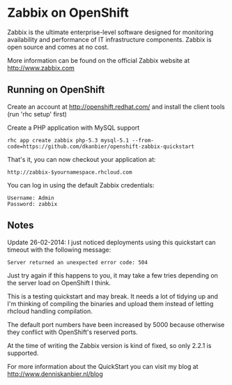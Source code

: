 Zabbix on OpenShift
===================
Zabbix is the ultimate enterprise-level software designed for monitoring availability and performance of IT infrastructure components. Zabbix is open source and comes at no cost.

More information can be found on the official Zabbix website at http://www.zabbix.com

Running on OpenShift
--------------------

Create an account at http://openshift.redhat.com/ and install the client tools (run 'rhc setup' first)

Create a PHP application with MySQL support

	rhc app create zabbix php-5.3 mysql-5.1 --from-code=https://github.com/dkanbier/openshift-zabbix-quickstart

That's it, you can now checkout your application at:

	http://zabbix-$yournamespace.rhcloud.com

You can log in using the default Zabbix credentials:

	Username: Admin
	Password: zabbix

Notes
-----
Update 26-02-2014: I just noticed deployments using this quickstart can timeout with the following message:

	Server returned an unexpected error code: 504

Just try again if this happens to you, it may take a few tries depending on the server load on OpenShift I think.

This is a testing quickstart and may break. It needs a lot of tidying up and I'm thinking of compiling the binaries and upload them instead of letting rhcloud handling compilation.

The default port numbers have been increased by 5000 because otherwise they conflict with OpenShift's reserved ports.

At the time of writing the Zabbix version is kind of fixed, so only 2.2.1 is supported.

For more information about the QuickStart you can visit my blog at http://www.denniskanbier.nl/blog
